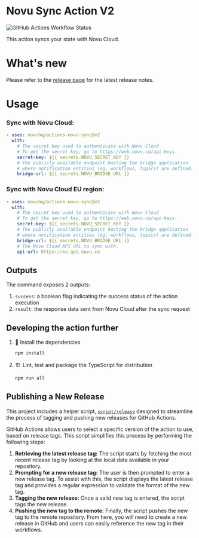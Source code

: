 # Novu Sync Action V2

![GitHub Actions Workflow Status](https://img.shields.io/github/actions/workflow/status/novuhq/actions-novu-sync/ci.yml)

This action syncs your state with Novu Cloud.

# What's new

Please refer to the [release page](https://github.com/novuhq/actions-novu-sync/releases/latest) for the latest release notes.

# Usage

### Sync with Novu Cloud:

```yaml
- uses: novuhq/actions-novu-sync@v2
  with:
    # The secret key used to authenticate with Novu Cloud
    # To get the secret key, go to https://web.novu.co/api-keys.
    secret-key: ${{ secrets.NOVU_SECRET_KEY }}
    # The publicly available endpoint hosting the bridge application
    # where notification entities (eg. workflows, topics) are defined.
    bridge-url: ${{ secrets.NOVU_BRIDGE_URL }}
```

### Sync with Novu Cloud EU region:

```yaml
- uses: novuhq/actions-novu-sync@v2
  with:
    # The secret key used to authenticate with Novu Cloud
    # To get the secret key, go to https://web.novu.co/api-keys.
    secret-key: ${{ secrets.NOVU_SECRET_KEY }}
    # The publicly available endpoint hosting the bridge application
    # where notification entities (eg. workflows, topics) are defined.
    bridge-url: ${{ secrets.NOVU_BRIDGE_URL }}
    # The Novu Cloud API URL to sync with.
    api-url: https://eu.api.novu.co
```

## Outputs

The command exposes 2 outputs:

1. `success`: a boolean flag indicating the success status of the action execution
1. `result`: the response data sent from Novu Cloud after the sync request

## Developing the action further

1. 🔨 Install the dependencies

   ```bash
   npm install
   ```

1. 🏗️ Lint, test and package the TypeScript for distribution

   ```bash
   npm run all
   ```

## Publishing a New Release

This project includes a helper script, [`script/release`](./script/release)
designed to streamline the process of tagging and pushing new releases for
GitHub Actions.

GitHub Actions allows users to select a specific version of the action to use,
based on release tags. This script simplifies this process by performing the
following steps:

1. **Retrieving the latest release tag:** The script starts by fetching the most
   recent release tag by looking at the local data available in your repository.
1. **Prompting for a new release tag:** The user is then prompted to enter a new
   release tag. To assist with this, the script displays the latest release tag
   and provides a regular expression to validate the format of the new tag.
1. **Tagging the new release:** Once a valid new tag is entered, the script tags
   the new release.
1. **Pushing the new tag to the remote:** Finally, the script pushes the new tag
   to the remote repository. From here, you will need to create a new release in
   GitHub and users can easily reference the new tag in their workflows.
